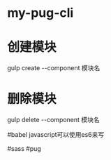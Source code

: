 # my-pug-cli


# 创建模块
gulp create --component 模块名


# 删除模块
gulp delete --component 模块名

#babel
javascript可以使用es6来写

#sass
#pug

